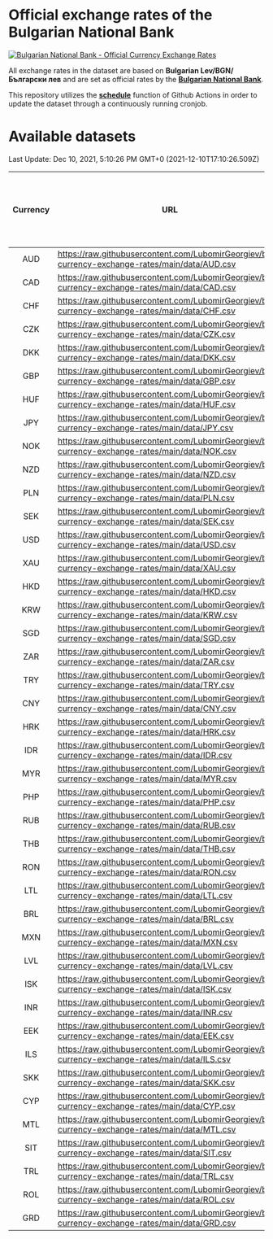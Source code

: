 # Official exchange rates of the Bulgarian National Bank

[![Bulgarian National Bank - Official Currency Exchange Rates](https://github.com/LubomirGeorgiev/bnb-currency-exchange-rates/actions/workflows/update-rates.yml/badge.svg?branch=main)](https://github.com/LubomirGeorgiev/bnb-currency-exchange-rates/actions/workflows/update-rates.yml)

All exchange rates in the dataset are based on **Bulgarian Lev/BGN/Български лев** and are set as official rates by the [**Bulgarian National Bank**](https://www.bnb.bg/Statistics/StExternalSector/StExchangeRates/StERForeignCurrencies/index.htm?toLang=_EN).

This repository utilizes the [**schedule**](https://docs.github.com/en/actions/reference/events-that-trigger-workflows) function of Github Actions in order to update the dataset through a continuously running cronjob.

# Available datasets

<!-- START LINKS (DO NOT EVER FU*ING DELETE THIS COMMENT FOR THE LOVE OF YOUR LIFE!!! IF YOU ARE CURIOS HOW IT WORKS, YOU CAN HAVE A LOOK AT ./src/updateReadme.ts) -->

Last Update: Dec 10, 2021, 5:10:26 PM GMT+0 (2021-12-10T17:10:26.509Z)

| Currency | URL                                                                                             | Number of records | Number of missing days that were filled in |
| :------: | ----------------------------------------------------------------------------------------------- | :---------------: | :----------------------------------------: |
|   AUD    | https://raw.githubusercontent.com/LubomirGeorgiev/bnb-currency-exchange-rates/main/data/AUD.csv |       7739        |                    2384                    |
|   CAD    | https://raw.githubusercontent.com/LubomirGeorgiev/bnb-currency-exchange-rates/main/data/CAD.csv |       7739        |                    2384                    |
|   CHF    | https://raw.githubusercontent.com/LubomirGeorgiev/bnb-currency-exchange-rates/main/data/CHF.csv |       7739        |                    2384                    |
|   CZK    | https://raw.githubusercontent.com/LubomirGeorgiev/bnb-currency-exchange-rates/main/data/CZK.csv |       7739        |                    2384                    |
|   DKK    | https://raw.githubusercontent.com/LubomirGeorgiev/bnb-currency-exchange-rates/main/data/DKK.csv |       7739        |                    2384                    |
|   GBP    | https://raw.githubusercontent.com/LubomirGeorgiev/bnb-currency-exchange-rates/main/data/GBP.csv |       7739        |                    2384                    |
|   HUF    | https://raw.githubusercontent.com/LubomirGeorgiev/bnb-currency-exchange-rates/main/data/HUF.csv |       7739        |                    2384                    |
|   JPY    | https://raw.githubusercontent.com/LubomirGeorgiev/bnb-currency-exchange-rates/main/data/JPY.csv |       7739        |                    2384                    |
|   NOK    | https://raw.githubusercontent.com/LubomirGeorgiev/bnb-currency-exchange-rates/main/data/NOK.csv |       7739        |                    2384                    |
|   NZD    | https://raw.githubusercontent.com/LubomirGeorgiev/bnb-currency-exchange-rates/main/data/NZD.csv |       7739        |                    2384                    |
|   PLN    | https://raw.githubusercontent.com/LubomirGeorgiev/bnb-currency-exchange-rates/main/data/PLN.csv |       7739        |                    2384                    |
|   SEK    | https://raw.githubusercontent.com/LubomirGeorgiev/bnb-currency-exchange-rates/main/data/SEK.csv |       7739        |                    2384                    |
|   USD    | https://raw.githubusercontent.com/LubomirGeorgiev/bnb-currency-exchange-rates/main/data/USD.csv |       7739        |                    2384                    |
|   XAU    | https://raw.githubusercontent.com/LubomirGeorgiev/bnb-currency-exchange-rates/main/data/XAU.csv |       7739        |                    2386                    |
|   HKD    | https://raw.githubusercontent.com/LubomirGeorgiev/bnb-currency-exchange-rates/main/data/HKD.csv |       7437        |                    2293                    |
|   KRW    | https://raw.githubusercontent.com/LubomirGeorgiev/bnb-currency-exchange-rates/main/data/KRW.csv |       7437        |                    2293                    |
|   SGD    | https://raw.githubusercontent.com/LubomirGeorgiev/bnb-currency-exchange-rates/main/data/SGD.csv |       7437        |                    2293                    |
|   ZAR    | https://raw.githubusercontent.com/LubomirGeorgiev/bnb-currency-exchange-rates/main/data/ZAR.csv |       7437        |                    2293                    |
|   TRY    | https://raw.githubusercontent.com/LubomirGeorgiev/bnb-currency-exchange-rates/main/data/TRY.csv |       5919        |                    1823                    |
|   CNY    | https://raw.githubusercontent.com/LubomirGeorgiev/bnb-currency-exchange-rates/main/data/CNY.csv |       5799        |                    1787                    |
|   HRK    | https://raw.githubusercontent.com/LubomirGeorgiev/bnb-currency-exchange-rates/main/data/HRK.csv |       5799        |                    1787                    |
|   IDR    | https://raw.githubusercontent.com/LubomirGeorgiev/bnb-currency-exchange-rates/main/data/IDR.csv |       5799        |                    1787                    |
|   MYR    | https://raw.githubusercontent.com/LubomirGeorgiev/bnb-currency-exchange-rates/main/data/MYR.csv |       5799        |                    1787                    |
|   PHP    | https://raw.githubusercontent.com/LubomirGeorgiev/bnb-currency-exchange-rates/main/data/PHP.csv |       5799        |                    1787                    |
|   RUB    | https://raw.githubusercontent.com/LubomirGeorgiev/bnb-currency-exchange-rates/main/data/RUB.csv |       5799        |                    1787                    |
|   THB    | https://raw.githubusercontent.com/LubomirGeorgiev/bnb-currency-exchange-rates/main/data/THB.csv |       5799        |                    1787                    |
|   RON    | https://raw.githubusercontent.com/LubomirGeorgiev/bnb-currency-exchange-rates/main/data/RON.csv |       5740        |                    1769                    |
|   LTL    | https://raw.githubusercontent.com/LubomirGeorgiev/bnb-currency-exchange-rates/main/data/LTL.csv |       5153        |                    1582                    |
|   BRL    | https://raw.githubusercontent.com/LubomirGeorgiev/bnb-currency-exchange-rates/main/data/BRL.csv |       4830        |                    1491                    |
|   MXN    | https://raw.githubusercontent.com/LubomirGeorgiev/bnb-currency-exchange-rates/main/data/MXN.csv |       4830        |                    1491                    |
|   LVL    | https://raw.githubusercontent.com/LubomirGeorgiev/bnb-currency-exchange-rates/main/data/LVL.csv |       4788        |                    1468                    |
|   ISK    | https://raw.githubusercontent.com/LubomirGeorgiev/bnb-currency-exchange-rates/main/data/ISK.csv |       4775        |                    1476                    |
|   INR    | https://raw.githubusercontent.com/LubomirGeorgiev/bnb-currency-exchange-rates/main/data/INR.csv |       4463        |                    1377                    |
|   EEK    | https://raw.githubusercontent.com/LubomirGeorgiev/bnb-currency-exchange-rates/main/data/EEK.csv |       3999        |                    1225                    |
|   ILS    | https://raw.githubusercontent.com/LubomirGeorgiev/bnb-currency-exchange-rates/main/data/ILS.csv |       3737        |                    1156                    |
|   SKK    | https://raw.githubusercontent.com/LubomirGeorgiev/bnb-currency-exchange-rates/main/data/SKK.csv |       2969        |                    911                     |
|   CYP    | https://raw.githubusercontent.com/LubomirGeorgiev/bnb-currency-exchange-rates/main/data/CYP.csv |       2905        |                    889                     |
|   MTL    | https://raw.githubusercontent.com/LubomirGeorgiev/bnb-currency-exchange-rates/main/data/MTL.csv |       2603        |                    798                     |
|   SIT    | https://raw.githubusercontent.com/LubomirGeorgiev/bnb-currency-exchange-rates/main/data/SIT.csv |       2541        |                    777                     |
|   TRL    | https://raw.githubusercontent.com/LubomirGeorgiev/bnb-currency-exchange-rates/main/data/TRL.csv |       1818        |                    559                     |
|   ROL    | https://raw.githubusercontent.com/LubomirGeorgiev/bnb-currency-exchange-rates/main/data/ROL.csv |       1697        |                    524                     |
|   GRD    | https://raw.githubusercontent.com/LubomirGeorgiev/bnb-currency-exchange-rates/main/data/GRD.csv |        361        |                    109                     |

<!-- END LINKS (DO NOT EVER FU*ING DELETE THIS COMMENT FOR THE LOVE OF YOUR LIFE!!! IF YOU ARE CURIOS HOW IT WORKS, YOU CAN HAVE A LOOK AT ./src/updateReadme.ts) -->

